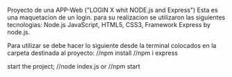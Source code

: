 Proyecto de una APP-Web ("LOGIN X whit NODE.js and Express") Esta es una maquetacion de un login.
para su realizacion se utilizaron las siguientes tecnologias:
Node.js
JavaScript,
HTML5,
CSS3,
Framework Express by node.js.

Para utilizar se debe hacer lo siguiente desde la terminal colocados en la carpeta destinada al proyecto:
//npm install
//npm i express

start the project;
//node index.js
or
//npm start